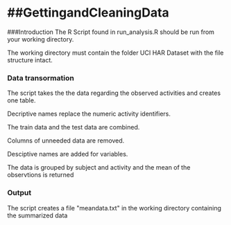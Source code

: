 ##GettingandCleaningData
======================
###Introduction
The R Script found in run_analysis.R should be run from your working directory.

The working directory must contain the folder UCI HAR Dataset with the file structure intact.

### Data transormation
The script takes the the data regarding the observed activities and creates one table.

Decriptive names replace the numeric activity identifiers.

The train data and the test data are combined.

Columns of unneeded data are removed.

Desciptive names are added for variables.

The data is grouped by subject and activity and the mean of the observtions is returned

### Output
The script creates a file "meandata.txt" in the working directory containing the summarized data

